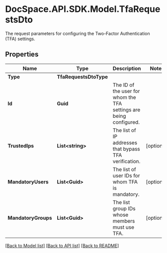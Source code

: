 # DocSpace.API.SDK.Model.TfaRequestsDto
The request parameters for configuring the Two-Factor Authentication (TFA) settings.

## Properties

Name | Type | Description | Notes
------------ | ------------- | ------------- | -------------
**Type** | **TfaRequestsDtoType** |  | 
**Id** | **Guid** | The ID of the user for whom the TFA settings are being configured. | 
**TrustedIps** | **List&lt;string&gt;** | The list of IP addresses that bypass TFA verification. | [optional] 
**MandatoryUsers** | **List&lt;Guid&gt;** | The list of user IDs for whom TFA is mandatory. | [optional] 
**MandatoryGroups** | **List&lt;Guid&gt;** | The list group IDs whose members must use TFA. | [optional] 

[[Back to Model list]](../README.md#documentation-for-models) [[Back to API list]](../README.md#documentation-for-api-endpoints) [[Back to README]](../README.md)

